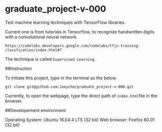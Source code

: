 # graduate_project-v-000
Test machine learning techniques with TensorFlow libraries.

Current one is from tutorials in Tensorflow, to recognize handwritten digits with a convolutional neural network.

`https://codelabs.developers.google.com/codelabs/tfjs-training-classfication/index.html#7`

The technique is called `Supervised Learning`.


##Instruction

To initiate this project, type in the terminal as the below.

`git clone git@github.com:Joeycho/graduate_project-v-000.git`

Currently, to open the webpage, type the direct path of `index.html`file in the browser.

##Developement environment

Operating System: Ubuntu 16.04.4 LTS (32 bit)
Web browser: Firefox 60.01 (32 bit)
